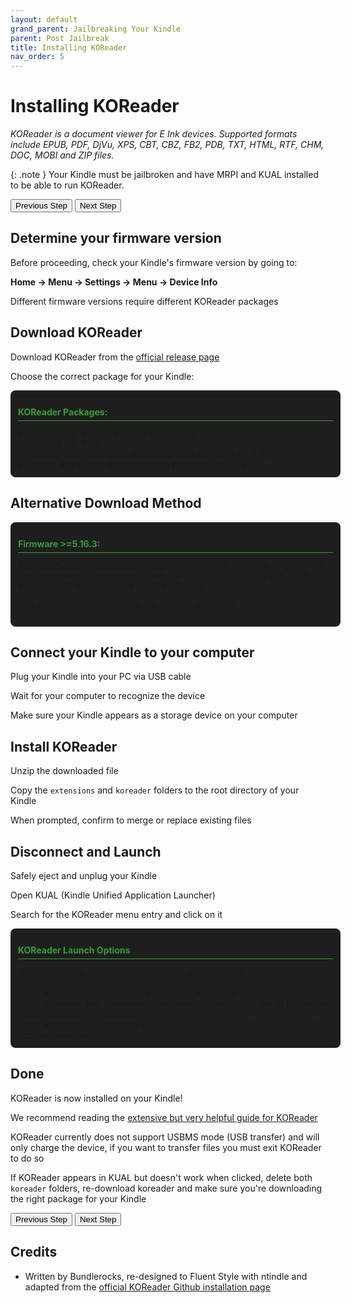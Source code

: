 ```yaml
---
layout: default
grand_parent: Jailbreaking Your Kindle
parent: Post Jailbreak
title: Installing KOReader
nav_order: 5
---
```


# Installing KOReader

_KOReader is a document viewer for E Ink devices. Supported formats include EPUB, PDF, DjVu, XPS, CBT, CBZ, FB2, PDB, TXT, HTML, RTF, CHM, DOC, MOBI and ZIP files._

{: .note }
Your Kindle must be jailbroken and have MRPI and KUAL installed to be able to run KOReader.

<div id="guide">
    <div class="buttons">
        <button class="btn btn-orange" id="prev">Previous Step</button>
        <span id="stepCounter"></span>
        <button class="btn btn-green" id="next">Next Step</button>
    </div>
    <div id="stepwrapper" class="stepwrapper">
        <div class="step">
            <h2>Determine your firmware version</h2>
            <div class="stepContent">
                <p>Before proceeding, check your Kindle's firmware version by going to:</p>
                <p><strong>Home → Menu → Settings → Menu → Device Info</strong></p>
                <p class="highlight">Different firmware versions require different KOReader packages</p>
            </div>
        </div>
        
<div class="step">
    <h2>Download KOReader</h2>
        <div class="stepContent">
                <p>Download KOReader from the <a href="https://github.com/koreader/koreader/releases" target="_blank">official release page</a></p>
                <p>Choose the correct package for your Kindle:</p>
                <div class="version-block">
                    <p class="version-label">KOReader Packages:</p>
                    <code>kindle-legacy</code>: K2, DX, K3 (and all variants)
                    <br/>
                    <code>kindle</code>: K4, K5, PW1
                    <br/>
                    <code>kindlepw2</code>: PW2 and newer models running firmware =< 5.16.2.1.1
                    <br/>
                    <code>kindlehf</code>: <b>Any Kindle device</b> running firmware >=5.16.3
                </div>
        </div>
    </div>
        
<div class="step">
            <h2>Alternative Download Method</h2>
            <div class="stepContent">
                <div class="version-block">
                    <p class="version-label">Firmware >=5.16.3:</p>
                        <a href="https://scriptlets.notmarek.com/" target="_blank">Marek's KOReader Installer (nightly)</a> Download and copy this scriptlet into the <code>/documents</code> folder on your Kindle, run it from your Library and it will automatically download and install KOReader
                    <p class="note">This alternative method might not work for everyone</p>
                </div>
            </div>
        </div>

<div class="step">
            <h2>Connect your Kindle to your computer</h2>
            <div class="stepContent">
                <p>Plug your Kindle into your PC via USB cable</p>
                <p>Wait for your computer to recognize the device</p>
                <p class="highlight">Make sure your Kindle appears as a storage device on your computer</p>
            </div>
        </div>

<div class="step">
            <h2>Install KOReader</h2>
            <div class="stepContent">
                <p>Unzip the downloaded file</p>
                <p>Copy the <code>extensions</code> and <code>koreader</code> folders to the root directory of your Kindle</p>
                <p class="highlight">When prompted, confirm to merge or replace existing files</p>
            </div>
        </div>

<div class="step">
            <h2>Disconnect and Launch</h2>
            <div class="stepContent">
                <p>Safely eject and unplug your Kindle</p>
                <p>Open KUAL (Kindle Unified Application Launcher)</p>
                <p>Search for the KOReader menu entry and click on it</p>
                <div class="version-block">
                <p class="version-label">KOReader Launch Options</p>
                    <p>When launching KOReader, you may see three options:</p>
                    <code>Start KOReader</code>: The designed way to start KOReader
                    <br/>
                    <code>Start KOReader (no framework)</code>: Temporarily "kills" the Kindle UI to allocate more resources to KOReader
                    <br/>
                    <code>Start KOReader (ASAP)</code>: Skips a couple of checks and starts KOReader as soon as possible
                    <br/>
                </div>
            </div>
        </div>

<div class="step">
            <h2>Done</h2>
            <div class="stepContent">
                <p>KOReader is now installed on your Kindle!</p>
                <p>We recommend reading the <a href="https://koreader.rocks/user_guide/" target="_blank">extensive but very helpful guide for KOReader</a></p>
                <p class="note">
                    KOReader currently does not support USBMS mode (USB transfer) and will only charge the device, if you want to transfer files you must exit KOReader to do so 
                </p>
                <p class="warning">
                    If KOReader appears in KUAL but doesn't work when clicked, delete both <code>koreader</code> folders, re-download koreader and make sure you're downloading the right package for your Kindle</p>
            </div>
        </div>
    </div>
    <div class="buttons">
        <button class="btn btn-orange" id="prev">Previous Step</button>
        <span id="stepCounter"></span>
        <button class="btn btn-green" id="next">Next Step</button>
    </div>
</div>

<style>
.version-block {
    background-color: #1e1e1e;
    border-radius: 8px;
    padding: 12px;
    margin-bottom: 12px;
    width: 100%;
}

.version-label {
    font-weight: bold;
    border-bottom: 1px solid #369d36;
    padding-bottom: 5px;
    margin-bottom: 10px;
    color: #369d36;
}


</style>

<script>new Guide("guide", "../jailbreak-faq", "Jailbreak FAQ");</script>

## Credits

- Written by Bundlerocks, re-designed to Fluent Style with ntindle and adapted from the [official KOReader Github installation page](https://github.com/koreader/koreader/wiki/Installation-on-Kindle-devices#err-there-are-four-kindle-packages-to-choose-from-which-do-i-pick)